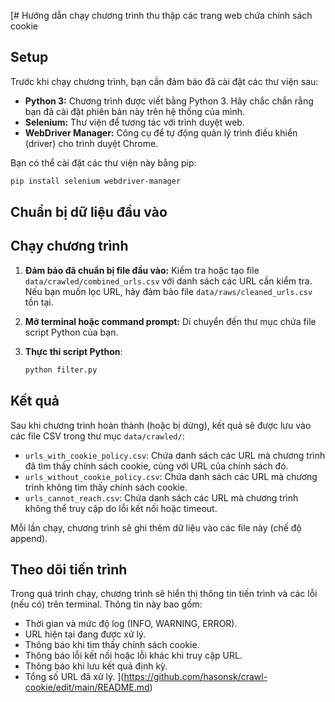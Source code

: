 [# Hướng dẫn chạy chương trình thu thập các trang web chứa chính sách cookie

## Setup

Trước khi chạy chương trình, bạn cần đảm bảo đã cài đặt các thư viện sau:

* **Python 3:** Chương trình được viết bằng Python 3. Hãy chắc chắn rằng bạn đã cài đặt phiên bản này trên hệ thống của mình.
* **Selenium:** Thư viện để tương tác với trình duyệt web.
* **WebDriver Manager:** Công cụ để tự động quản lý trình điều khiển (driver) cho trình duyệt Chrome.

Bạn có thể cài đặt các thư viện này bằng pip:

```bash
pip install selenium webdriver-manager
```

## Chuẩn bị dữ liệu đầu vào

## Chạy chương trình

1.  **Đảm bảo đã chuẩn bị file đầu vào:** Kiểm tra hoặc tạo file `data/crawled/combined_urls.csv` với danh sách các URL cần kiểm tra. Nếu bạn muốn lọc URL, hãy đảm bảo file `data/raws/cleaned_urls.csv` tồn tại.
2.  **Mở terminal hoặc command prompt:** Di chuyển đến thư mục chứa file script Python của bạn.
3.  **Thực thi script Python**:

    ```bash
    python filter.py
    ```


## Kết quả

Sau khi chương trình hoàn thành (hoặc bị dừng), kết quả sẽ được lưu vào các file CSV trong thư mục `data/crawled/`:

* `urls_with_cookie_policy.csv`: Chứa danh sách các URL mà chương trình đã tìm thấy chính sách cookie, cùng với URL của chính sách đó.
* `urls_without_cookie_policy.csv`: Chứa danh sách các URL mà chương trình không tìm thấy chính sách cookie.
* `urls_cannot_reach.csv`: Chứa danh sách các URL mà chương trình không thể truy cập do lỗi kết nối hoặc timeout.

Mỗi lần chạy, chương trình sẽ ghi thêm dữ liệu vào các file này (chế độ append).


## Theo dõi tiến trình

Trong quá trình chạy, chương trình sẽ hiển thị thông tin tiến trình và các lỗi (nếu có) trên terminal. Thông tin này bao gồm:

* Thời gian và mức độ log (INFO, WARNING, ERROR).
* URL hiện tại đang được xử lý.
* Thông báo khi tìm thấy chính sách cookie.
* Thông báo lỗi kết nối hoặc lỗi khác khi truy cập URL.
* Thông báo khi lưu kết quả định kỳ.
* Tổng số URL đã xử lý.
](https://github.com/hasonsk/crawl-cookie/edit/main/README.md)
